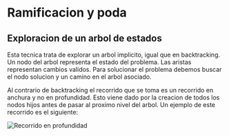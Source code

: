# Ramificacion y poda
## Exploracion de un arbol de estados
Esta tecnica trata de explorar un arbol implicito, igual que en backtracking. Un nodo del arbol representa el estado del problema. Las aristas representan cambios validos.
Para solucionar el problema debemos buscar el nodo solucion y un camino en el arbol asociado.

Al contrario de backtracking el recorrido que se toma es un recorrido en anchura y no en profundidad. Esto viene dado por la creacion de todos los nodos hijos antes de pasar al proximo nivel del arbol. Un ejemplo de este recorrido es el siguiente:

![Recorrido en profundidad](Recorrido_profundidad.png)
